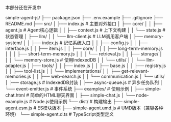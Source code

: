 
本部分还在开发中

simple-agent-js/
├── package.json
├── .env.example
├── .gitignore
├── README.md
├── src/
│   ├── index.js                   # 主要对外接口
│   ├── core/
│   │   ├── agent.js               # Agent核心逻辑
│   │   ├── context.js             # 上下文构建
│   │   └── state.js               # 状态管理
│   ├── llm/
│   │   └── llm-client.js          # LLM调用客户端
│   ├── memory-system/
│   │   ├── index.js               # 记忆系统入口
│   │   ├── config.js
│   │   ├── interface.js
│   │   ├── item.js
│   │   ├── core/
│   │   │   ├── long-term-memory.js
│   │   │   ├── short-term-memory.js
│   │   │   └── retrieval.js
│   │   ├── storage/
│   │   │   └── memory-store.js    # 使用IndexedDB
│   │   └── utils/
│   │       └── llm-adapter.js
│   ├── tools/
│   │   ├── index.js
│   │   ├── base.js
│   │   ├── registry.js
│   │   ├── tool-list.js
│   │   └── implementations/
│   │       ├── get-relevant-memories.js
│   │       ├── web-search.js
│   │       └── communication.js
│   └── utils/
│       ├── storage.js             # IndexedDB封装
│       ├── async-queue.js         # 异步任务队列
│       └── event-emitter.js       # 事件系统
├── examples/                      # 使用示例
│   ├── simple-chat.html           # 简单的HTML聊天界面
│   ├── simple-chat.js
│   └── node-example.js            # Node.js使用示例
└── dist/                          # 构建输出
    ├── simple-agent.esm.js        # ES模块版本
    ├── simple-agent.umd.js        # UMD版本（兼容各种环境）
    └── simple-agent.d.ts           # TypeScript类型定义